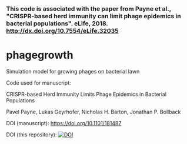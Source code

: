 
### This code is associated with the paper from Payne et al., "CRISPR-based herd immunity can limit phage epidemics in bacterial populations". eLife, 2018. http://dx.doi.org/10.7554/eLife.32035




# phagegrowth
Simulation model for growing phages on bacterial lawn





Code used for manuscript:

CRISPR-based Herd Immunity Limits Phage Epidemics in Bacterial Populations

Pavel Payne, Lukas Geyrhofer, Nicholas H. Barton, Jonathan P. Bollback

DOI (manuscript): https://doi.org/10.1101/181487

DOI (this repository): [![DOI](https://zenodo.org/badge/49276865.svg)](https://zenodo.org/badge/latestdoi/49276865)
